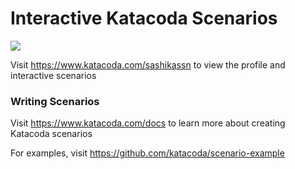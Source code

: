 # Interactive Katacoda Scenarios

[![](http://shields.katacoda.com/katacoda/sashikassn/count.svg)](https://www.katacoda.com/sashikassn "Get your profile on Katacoda.com")

Visit https://www.katacoda.com/sashikassn to view the profile and interactive scenarios

### Writing Scenarios
Visit https://www.katacoda.com/docs to learn more about creating Katacoda scenarios

For examples, visit https://github.com/katacoda/scenario-example
